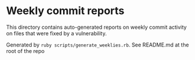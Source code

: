 # Weekly commit reports

This directory contains auto-generated reports on weekly commit activity on files that were fixed by a vulnerability.

Generated by `ruby scripts/generate_weeklies.rb`. See README.md at the root of the repo

